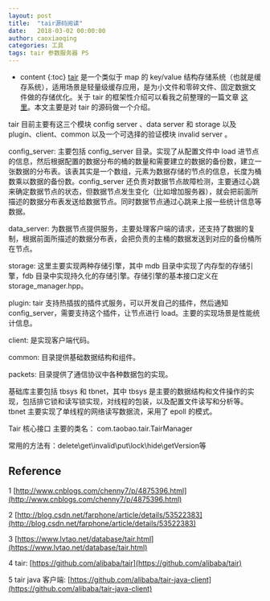 ```yaml
---
layout: post
title:  "tair源码阅读"
date:   2018-03-02 00:00:00
author: caoxiaoqing
categories: 工具
tags: tair 参数服务器 PS 
---
```


* content
{:toc}
[tair](http://tair.taobao.org/) 是一个类似于 map 的 key/value 结构存储系统（也就是缓存系统），适用场景是轻量级缓存应用，是为小文件和零碎文件、固定数据文件做的存储优化。关于 tair 的框架性介绍可以看我之前整理的一篇文章 [这里](http://caoxiaoqing.github.io/2017/08/02/tair框架介绍)。本文主要是对 tair 的源码做一个介绍。





tair 目前主要有这三个模块 config server 、data server 和 storage 以及 plugin、client、common 以及一个可选择的验证模块 invalid server 。       

config_server: 主要包括 config_server 目录。实现了从配置文件中 load 进节点的信息，然后根据配置的数据分布的桶的数量和需要建立的数据的备份数，建立一张数据的分布表。该表其实是一个数组，元素为数据存储的节点的信息，长度为桶数乘以数据的备份数。config_server 还负责对数据节点故障检测，主要通过心跳来确定数据节点的状态，但数据节点发生变化（比如增加服务器），就会把前面所描述的数据分布表发送给数据节点。同时数据节点通过心跳来上报一些统计信息等数据。

data_server: 为数据节点提供服务，主要处理客户端的请求，还支持了数据的复制，根据前面所描述的数据分布表，会把负责的主桶的数据发送到对应的备份桶所在节点。       

storage: 这里主要实现两种存储引擎，其中 mdb 目录中实现了内存型的存储引擎，fdb 目录中实现持久化的存储引擎。存储引擎的基本接口定义在 storage_manager.hpp。      

plugin: tair 支持热插拔的插件式服务，可以开发自己的插件，然后通知 config_server，需要支持这个插件，让节点进行 load。主要的实现场景是性能统计信息。       

client: 是实现客户端代码。       

common: 目录提供基础数据结构和组件。

packets: 目录提供了通信协议中各种数据包的实现。

基础库主要包括 tbsys 和 tbnet，其中 tbsys 是主要的数据结构和文件操作的实现，包括排它锁和读写锁实现，对线程的包装，以及配置文件读写和分析等。tbnet 主要实现了单线程的网络读写数据流，采用了 epoll 的模式。  



Tair 核心接口      主要的类名： com.taobao.tair.TairManager       

常用的方法有：delete\get\invalid\put\lock\hide\getVersion等 



## Reference

1 [http://www.cnblogs.com/chenny7/p/4875396.html](http://www.cnblogs.com/chenny7/p/4875396.html)

2 [http://blog.csdn.net/farphone/article/details/53522383](http://blog.csdn.net/farphone/article/details/53522383)

3 [https://www.lvtao.net/database/tair.html](https://www.lvtao.net/database/tair.html)

4 tair: [https://github.com/alibaba/tair](https://github.com/alibaba/tair)

5 tair java 客户端: [https://github.com/alibaba/tair-java-client](https://github.com/alibaba/tair-java-client)